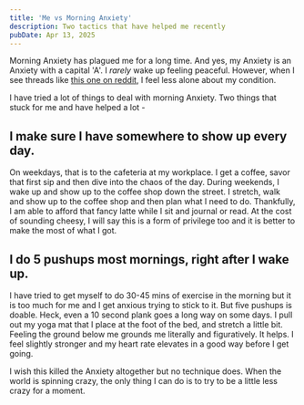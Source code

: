 ```yaml
---
title: 'Me vs Morning Anxiety'
description: Two tactics that have helped me recently
pubDate: Apr 13, 2025
---
```


Morning Anxiety has plagued me for a long time. And yes, my Anxiety is an Anxiety with a capital 'A'. I _rarely_ wake up feeling peaceful. However, when I see threads like [this one on reddit](https://www.reddit.com/r/Anxiety/comments/1jy6bk5/what_shuts_off_your_brain_for_morning_anxiety/), I feel less alone about my condition. 

I have tried a lot of things to deal with morning Anxiety. Two things that stuck for me and have helped a lot -

## I make sure I have somewhere to show up every day. 
On weekdays, that is to the cafeteria at my workplace. I get a coffee, savor that first sip and then dive into the chaos of the day. During weekends, I wake up and show up to the coffee shop down the street. I stretch, walk and show up to the coffee shop and then plan what I need to do. Thankfully, I am able to afford that fancy latte while I sit and journal or read. At the cost of sounding cheesy, I will say this is a form of privilege too and it is better to make the most of what I got.

## I do 5 pushups most mornings, right after I wake up.
I have tried to get myself to do 30-45 mins of exercise in the morning but it is too much for me and I get anxious trying to stick to it. But five pushups is doable. Heck, even a 10 second plank goes a long way on some days. I pull out my yoga mat that I place at the foot of the bed, and stretch a little bit. Feeling the ground below me grounds me literally and figuratively. It helps. I feel slightly stronger and my heart rate elevates in a good way before I get going.

I wish this killed the Anxiety altogether but no technique does. When the world is spinning crazy, the only thing I can do is to try to be a little less crazy for a moment. 
